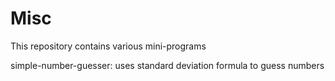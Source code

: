 # Misc
This repository contains various mini-programs


simple-number-guesser:
uses standard deviation formula to guess numbers
